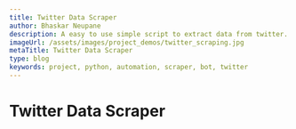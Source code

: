 ```yaml
---
title: Twitter Data Scraper
author: Bhaskar Neupane
description: A easy to use simple script to extract data from twitter. It uses twitter's old website to extract data from the site without being blocked.
imageUrl: /assets/images/project_demos/twitter_scraping.jpg
metaTitle: Twitter Data Scraper
type: blog
keywords: project, python, automation, scraper, bot, twitter
---
```

# Twitter Data Scraper
